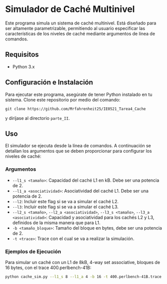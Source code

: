 # Simulador de Caché Multinivel

Este programa simula un sistema de caché multinivel. Está diseñado para ser altamente parametrizable, permitiendo al usuario especificar las características de los niveles de caché mediante argumentos de línea de comandos.

## Requisitos

- Python 3.x

## Configuración e Instalación

Para ejecutar este programa, asegúrate de tener Python instalado en tu sistema. Clone este repositorio por medio del comando:

```git clone https://github.com/Mrfahrenheit25/IE0521_Tarea4_Cache```

y diríjase al directorio `parte_II`.

## Uso

El simulador se ejecuta desde la línea de comandos. A continuación se detallan los argumentos que se deben proporcionar para configurar los niveles de caché:

### Argumentos

- `--l1_s <tamaño>`: Capacidad del caché L1 en kB. Debe ser una potencia de 2.
- `--l1_a <asociatividad>`: Asociatividad del caché L1. Debe ser una potencia de 2.
- `--l2`: Incluir este flag si se va a simular el caché L2.
- `--l3`: Incluir este flag si se va a simular el caché L3.
- `--l2_s <tamaño>`, `--l2_a <asociatividad>`, `--l3_s <tamaño>`, `--l3_a <asociatividad>`: Capacidad y asociatividad para los cachés L2 y L3, definidos de la misma manera que para L1.
- `-b <tamaño_bloque>`: Tamaño del bloque en bytes, debe ser una potencia de 2.
- `-t <trace>`: Trace con el cual se va a realizar la simulación.

### Ejemplos de Ejecución

Para simular un caché con un L1 de 8kB, 4-way set associative, bloques de 16 bytes, con el trace 400.perlbench-41B:

```bash
python cache_sim.py --l1_s 8 --l1_a 4 -b 16 -t 400.perlbench-41B.trace.txt